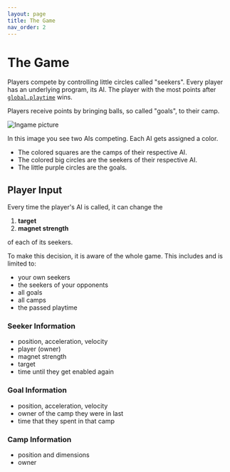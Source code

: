 ```yaml
---
layout: page
title: The Game
nav_order: 2
---
```


# The Game

Players compete by controlling little circles called "seekers". Every player has an underlying program, its AI. The player with the most points after [`global.playtime`](https://github.com/seekers-dev/seekers/wiki/Configuration#global) wins.

Players receive points by bringing balls, so called "goals", to their camp.

![Ingame picture](https://user-images.githubusercontent.com/37810842/207417325-30e82c8b-b53b-44e7-9d41-ca431dc579e2.png)

In this image you see two AIs competing. Each AI gets assigned a color. 
* The colored squares are the camps of their respective AI.
* The colored big circles are the seekers of their respective AI.
* The little purple circles are the goals.

## Player Input

Every time the player's AI is called, it can change the
1. **target**
2. **magnet strength**

of each of its seekers. 

To make this decision, it is aware of the whole game. This includes and is limited to:
* your own seekers
* the seekers of your opponents
* all goals
* all camps
* the passed playtime

### Seeker Information

* position, acceleration, velocity
* player (owner)
* magnet strength
* target
* time until they get enabled again

### Goal Information

* position, acceleration, velocity
* owner of the camp they were in last
* time that they spent in that camp

### Camp Information

* position and dimensions
* owner 
